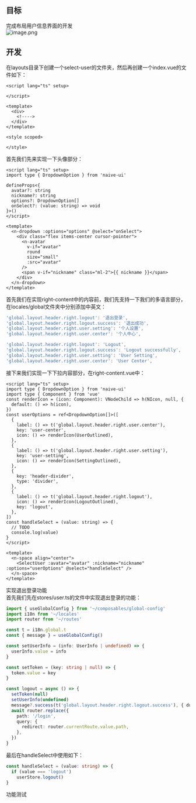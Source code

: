 <a name="Yu4VE"></a>
## 目标
完成布局用户信息界面的开发<br />![image.png](https://cdn.nlark.com/yuque/0/2022/png/10377041/1669992377120-57cd8542-39b2-4cd3-9213-d9c00a62e49f.png#averageHue=%232a2d2c&clientId=u0bcd8d5c-01d8-4&from=paste&height=758&id=ubb2f85ff&name=image.png&originHeight=758&originWidth=756&originalType=binary&ratio=1&rotation=0&showTitle=false&size=50945&status=done&style=none&taskId=u620eb57a-9da8-423a-9e0e-9cdb7732836&title=&width=756)
<a name="gFvsD"></a>
## 开发
在layouts目录下创建一个select-user的文件夹，然后再创建一个index.vue的文件如下：
```vue
<script lang="ts" setup>

</script>

<template>
  <div>
    <!---->
  </div>
</template>

<style scoped>

</style>

```

首先我们先来实现一下头像部分：
```vue
<script lang="ts" setup>
import type { DropdownOption } from 'naive-ui'

defineProps<{
  avatar?: string
  nickname?: string
  options?: DropdownOption[]
  onSelect?: (value: string) => void
}>()
</script>

<template>
  <n-dropdown :options="options" @select="onSelect">
    <div class="flex items-center cursor-pointer">
      <n-avatar
        v-if="avatar"
        round
        size="small"
        :src="avatar"
      />
      <span v-if="nickname" class="ml-2">{{ nickname }}</span>
    </div>
  </n-dropdown>
</template>

```
首先我们在实现right-content中的内容前，我们先支持一下我们的多语言部分，<br />在locales/global文件夹中分别添加中英文：
```typescript
'global.layout.header.right.logout': '退出登录',
'global.layout.header.right.logout.success': '退出成功',
'global.layout.header.right.user.setting': '个人设置',
'global.layout.header.right.user.center': '个人中心',
```
```typescript
'global.layout.header.right.logout': 'Logout',
'global.layout.header.right.logout.success': 'Logout successfully',
'global.layout.header.right.user.setting': 'User Setting',
'global.layout.header.right.user.center': 'User Center',
```
接下来我们实现一下下拉内容部分，在right-content.vue中：
```vue
<script lang="ts" setup>
import type { DropdownOption } from 'naive-ui'
import type { Component } from 'vue'
const renderIcon = (icon: Component): VNodeChild => h(NIcon, null, {
  default: () => h(icon),
})
const userOptions = ref<DropdownOption[]>([
  {
    label: () => t('global.layout.header.right.user.center'),
    key: 'user-center',
    icon: () => renderIcon(UserOutlined),
  },
  {
    label: () => t('global.layout.header.right.user.setting'),
    key: 'user-setting',
    icon: () => renderIcon(SettingOutlined),
  },
  {
    key: 'header-divider',
    type: 'divider',
  },
  {
    label: () => t('global.layout.header.right.logout'),
    icon: () => renderIcon(LogoutOutlined),
    key: 'logout',
  },
])
const handleSelect = (value: string) => {
  // TODO
  console.log(value)
}
</script>

<template>
  <n-space align="center">
    <SelectUser :avatar="avatar" :nickname="nickname" :options="userOptions" @select="handleSelect" />
  </n-space>
</template>

```

实现退出登录功能<br />首先我们先在stores/user.ts的文件中实现退出登录的功能：
```typescript
import { useGlobalConfig } from '~/composables/global-config'
import i18n from '~/locales'
import router from '~/routes'

const t = i18n.global.t
const { message } = useGlobalConfig()

const setUserInfo = (info: UserInfo | undefined) => {
  userInfo.value = info
}

const setToken = (key: string | null) => {
  token.value = key
}

const logout = async () => {
  setToken(null)
  setUserInfo(undefined)
  message?.success(t('global.layout.header.right.logout.success'), { duration: 3000 })
  await router.replace({
    path: '/login',
    query: {
      redirect: router.currentRoute.value.path,
    },
  })
}
```
最后在handleSelect中使用如下：
```typescript
const handleSelect = (value: string) => {
  if (value === 'logout')
    userStore.logout()
}
```
功能测试